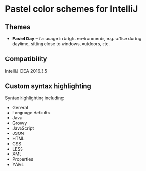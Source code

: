 # Pastel color schemes for IntelliJ
## Themes
* **Pastel Day** – for usage in bright environments, e.g. office during daytime, sitting close to windows, outdoors, etc.

## Compatibility

IntelliJ IDEA 2016.3.5

## Custom syntax highlighting

Syntax highlighting including:
* General
* Language defaults
* Java
* Groovy
* JavaScript
* JSON
* HTML
* CSS
* LESS
* XML
* Properties
* YAML